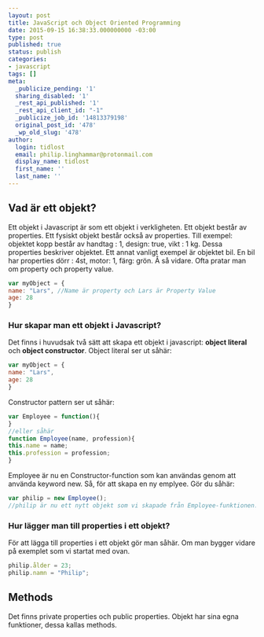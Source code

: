 ```yaml
---
layout: post
title: JavaScript och Object Oriented Programming
date: 2015-09-15 16:38:33.000000000 -03:00
type: post
published: true
status: publish
categories:
- javascript
tags: []
meta:
  _publicize_pending: '1'
  sharing_disabled: '1'
  _rest_api_published: '1'
  _rest_api_client_id: "-1"
  _publicize_job_id: '14813379198'
  original_post_id: '478'
  _wp_old_slug: '478'
author:
  login: tidlost
  email: philip.linghammar@protonmail.com
  display_name: tidlost
  first_name: ''
  last_name: ''
---
```


## Vad är ett objekt?

Ett objekt i Javascript är som ett objekt i verkligheten. Ett objekt består av properties. Ett fysiskt objekt består också av properties. Till exempel: objektet kopp består av handtag : 1, design: true, vikt : 1 kg. Dessa properties beskriver objektet. Ett annat vanligt exempel är objektet bil. En bil har properties dörr : 4st, motor: 1, färg: grön. Å så vidare.
Ofta pratar man om property och property value.

```javascript
var myObject = {
name: "Lars", //Name är property och Lars är Property Value
age: 28
}
```

### Hur skapar man ett objekt i Javascript?

Det finns i huvudsak två sätt att skapa ett objekt i javascript: **object literal** och **object constructor**.
Object literal ser ut såhär:

```javascript
var myObject = {
name: "Lars",
age: 28
}
```

Constructor pattern ser ut såhär:

```javascript
var Employee = function(){
}
//eller såhär
function Employee(name, profession){
this.name = name;
this.profession = profession;
}
```

Employee är nu en Constructor-function som kan användas genom att använda keyword new. Så, för att skapa en ny emplyee. Gör du såhär:

```javascript
var philip = new Employee();
//philip är nu ett nytt objekt som vi skapade från Employee-funktionen.
```

### Hur lägger man till properties i ett objekt?

För att lägga till properties i ett objekt gör man såhär. Om man bygger vidare på exemplet som vi startat med ovan.

```javascript
philip.ålder = 23;
philip.namn = "Philip";
```

## Methods
Det finns private properties och public properties.
Objekt har sina egna funktioner, dessa kallas methods.
